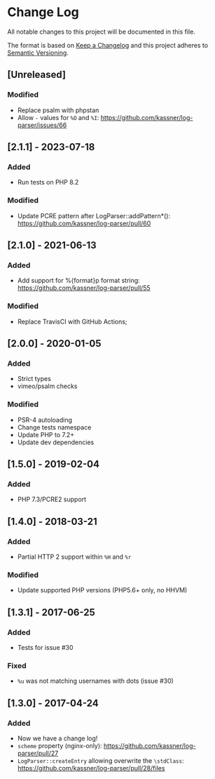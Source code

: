 # Change Log
All notable changes to this project will be documented in this file.

The format is based on [Keep a Changelog](http://keepachangelog.com/)
and this project adheres to [Semantic Versioning](http://semver.org/).

## [Unreleased]
### Modified
- Replace psalm with phpstan
- Allow `-` values for `%O` and `%I`: https://github.com/kassner/log-parser/issues/66

## [2.1.1] - 2023-07-18
### Added
- Run tests on PHP 8.2
### Modified
- Update PCRE pattern after LogParser::addPattern*(): https://github.com/kassner/log-parser/pull/60

## [2.1.0] - 2021-06-13
### Added
- Add support for %{format}p format string: https://github.com/kassner/log-parser/pull/55
### Modified
- Replace TravisCI with GitHub Actions;

## [2.0.0] - 2020-01-05
### Added
- Strict types
- vimeo/psalm checks
### Modified
- PSR-4 autoloading
- Change tests namespace
- Update PHP to 7.2+
- Update dev dependencies

## [1.5.0] - 2019-02-04
### Added
- PHP 7.3/PCRE2 support

## [1.4.0] - 2018-03-21
### Added
- Partial HTTP 2 support within `%H` and `%r`
### Modified
- Update supported PHP versions (PHP5.6+ only, no HHVM)

## [1.3.1] - 2017-06-25
### Added
- Tests for issue #30
### Fixed
- `%u` was not matching usernames with dots (issue #30)

## [1.3.0] - 2017-04-24
### Added
- Now we have a change log!
- `scheme` property (nginx-only): https://github.com/kassner/log-parser/pull/27
- `LogParser::createEntry` allowing overwrite the `\stdClass`: https://github.com/kassner/log-parser/pull/28/files
